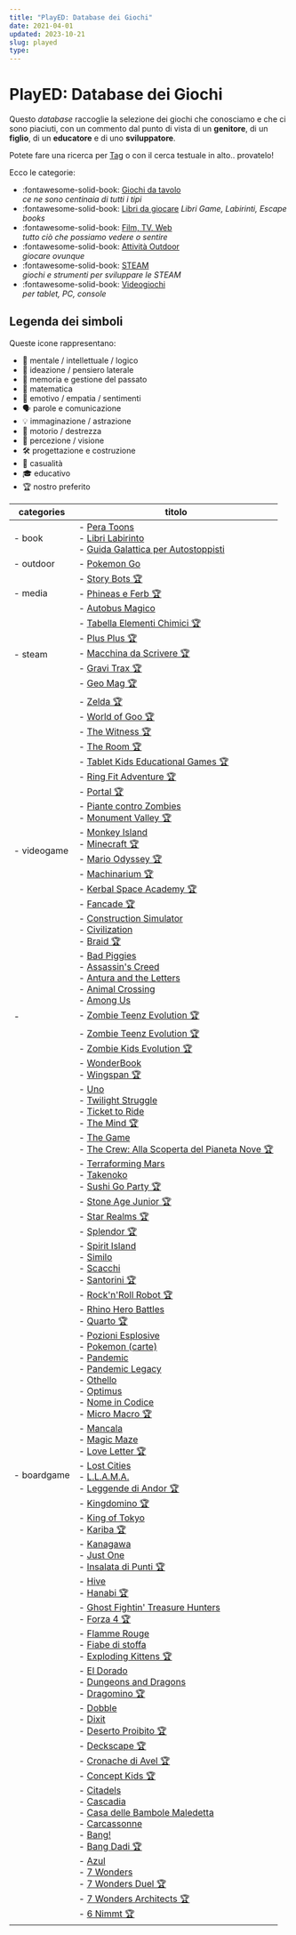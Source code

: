 ```yaml
---
title: "PlayED: Database dei Giochi"
date: 2021-04-01
updated: 2023-10-21
slug: played
type: 
---
```

# PlayED: Database dei Giochi

Questo _database_ raccoglie la selezione dei giochi che conosciamo e che ci sono piaciuti, con un commento dal punto di vista di un **genitore**, di un **figlio**, di un **educatore** e di uno **sviluppatore**.

Potete fare una ricerca per [Tag](tags.md) o con il cerca testuale in alto.. provatelo!

Ecco le categorie:

<div class="grid cards" markdown>

- :fontawesome-solid-book: [Giochi da tavolo](boardgame/index.md)  
_ce ne sono centinaia di tutti i tipi_
- :fontawesome-solid-book: [Libri da giocare](./book/index.md)
_Libri Game, Labirinti, Escape books_
- :fontawesome-solid-book: [Film, TV, Web](multimedia/index.md)  
*tutto ciò che possiamo vedere o sentire*  
- :fontawesome-solid-book: [Attività Outdoor](outdoor/index.md)  
*giocare ovunque*  
- :fontawesome-solid-book: [STEAM](steam/index.md)  
_giochi e strumenti per sviluppare le STEAM_
- :fontawesome-solid-book: [Videogiochi](videogame/index.md)  
_per tablet, PC, console_

</div>


## Legenda dei simboli 

Queste icone rappresentano:

- 🧠 mentale / intellettuale / logico
- 💭 ideazione / pensiero laterale
- 📜 memoria e gestione del passato
- 🔢 matematica
- 🧡 emotivo / empatia / sentimenti
- 🗣 parole e comunicazione
- 💡 immaginazione / astrazione
- 💪 motorio / destrezza
- 👀 percezione / visione
- 🛠 progettazione e costruzione
- 🎲 casualità
- 🎓 educativo
- 🏆 nostro preferito

|categories|titolo|
|---|---|
|- book|- [Pera Toons](book/pera-toon.md)<br>- [Libri Labirinto](book/libri-labirinto.md)<br>- [Guida Galattica per Autostoppisti](book/guida-galattica-autostoppisti.md)|
|- outdoor|- [Pokemon Go](outdoor/pokemon-go.md)|
|- media|- [Story Bots 🏆](multimedia/story-bots.md)<br>- [Phineas e Ferb 🏆](multimedia/phineas-ferb.md)<br>- [Autobus Magico](multimedia/autobus-magico.md)|
|- steam|- [Tabella Elementi Chimici 🏆](steam/tabella-elementi.md)<br>- [Plus Plus 🏆](steam/plus-plus.md)<br>- [Macchina da Scrivere 🏆](steam/macchina-scrivere-olivetti.md)<br>- [Gravi Trax 🏆](steam/gravi-trax.md)<br>- [Geo Mag 🏆](steam/geo-mag.md)|
|- videogame|- [Zelda 🏆](videogame/zelda.md)<br>- [World of Goo 🏆](videogame/world-of-goo.md)<br>- [The Witness 🏆](videogame/the-witness.md)<br>- [The Room 🏆](videogame/the-room.md)<br>- [Tablet Kids Educational Games 🏆](videogame/tablet-kids-ed-games.md)<br>- [Ring Fit Adventure 🏆](videogame/ringfit-adventure.md)<br>- [Portal 🏆](videogame/portal.md)<br>- [Piante contro Zombies](videogame/piante-vs-zombies.md)<br>- [Monument Valley 🏆](videogame/monument-valley.md)<br>- [Monkey Island](videogame/monkey-island.md)<br>- [Minecraft 🏆](boardgame/minecraft.md)<br>- [Mario Odyssey 🏆](videogame/mario-odyssey.md)<br>- [Machinarium 🏆](videogame/machinarium.md)<br>- [Kerbal Space Academy 🏆](videogame/kerbal.md)<br>- [Fancade 🏆](videogame/fancade.md)<br>- [Construction Simulator](videogame/construction-simulator.md)<br>- [Civilization](videogame/civilization.md)<br>- [Braid 🏆](videogame/braid.md)<br>- [Bad Piggies](videogame/bad-piggies.md)<br>- [Assassin's Creed](videogame/assassin-creed.md)<br>- [Antura and the Letters](videogame/antura.md)<br>- [Animal Crossing](videogame/animal-crossing.md)<br>- [Among Us](videogame/among-us.md)|
|-|- [Zombie Teenz Evolution 🏆](app://obsidian.md/_draft/shceda_gioco.md)|
|- boardgame|- [Zombie Teenz Evolution 🏆](boardgame/zombie-teenz-evolution.md)<br>- [Zombie Kids Evolution 🏆](boardgame/zombie-kids-evolution.md)<br>- [WonderBook](boardgame/wonderbook.md)<br>- [Wingspan 🏆](boardgame/wingspan.md)<br>- [Uno](boardgame/uno.md)<br>- [Twilight Struggle](boardgame/twilight-struggle.md)<br>- [Ticket to Ride](boardgame/ticket-to-ride.md)<br>- [The Mind 🏆](boardgame/the-mind.md)<br>- [The Game](boardgame/the-game.md)<br>- [The Crew: Alla Scoperta del Pianeta Nove 🏆](boardgame/the-crew.md)<br>- [Terraforming Mars](boardgame/terraforming-mars.md)<br>- [Takenoko](boardgame/takenoko.md)<br>- [Sushi Go Party 🏆](boardgame/sushi-go-party.md)<br>- [Stone Age Junior 🏆](boardgame/stone-age-junior.md)<br>- [Star Realms 🏆](boardgame/star-realms.md)<br>- [Splendor 🏆](review/splendor.md)<br>- [Spirit Island](boardgame/spirit-island.md)<br>- [Similo](boardgame/similo.md)<br>- [Scacchi](boardgame/scacchi.md)<br>- [Santorini 🏆](boardgame/santorini.md)<br>- [Rock'n'Roll Robot 🏆](boardgame/rock-roll-robot.md)<br>- [Rhino Hero Battles](boardgame/rhino-hero-battles.md)<br>- [Quarto 🏆](boardgame/quarto.md)<br>- [Pozioni Esplosive](boardgame/pozionie-splosive.md)<br>- [Pokemon (carte)](boardgame/pokemon-carte.md)<br>- [Pandemic](review/pandemic.md)<br>- [Pandemic Legacy](boardgame/pandemic-legacy.md)<br>- [Othello](boardgame/othello.md)<br>- [Optimus](boardgame/optimus.md)<br>- [Nome in Codice](boardgame/nome-in-codice.md)<br>- [Micro Macro 🏆](boardgame/micromacro.md)<br>- [Mancala](boardgame/mancala.md)<br>- [Magic Maze](boardgame/magicmaze.md)<br>- [Love Letter 🏆](boardgame/love-letter.md)<br>- [Lost Cities](boardgame/lost-cities.md)<br>- [L.L.A.M.A.](boardgame/llama.md)<br>- [Leggende di Andor 🏆](boardgame/leggende-andor.md)<br>- [Kingdomino 🏆](boardgame/kingdomino.md)<br>- [King of Tokyo](boardgame/king-of-tokyo.md)<br>- [Kariba 🏆](boardgame/kariba.md)<br>- [Kanagawa](boardgame/kanagawa.md)<br>- [Just One](boardgame/just-one.md)<br>- [Insalata di Punti 🏆](boardgame/insalata-di-punti.md)<br>- [Hive](boardgame/hive.md)<br>- [Hanabi 🏆](boardgame/hanabi.md)<br>- [Ghost Fightin' Treasure Hunters](boardgame/ghost-fighting.md)<br>- [Forza 4 🏆](boardgame/forza4.md)<br>- [Flamme Rouge](boardgame/flamme-rouge.md)<br>- [Fiabe di stoffa](boardgame/fiabe-di-stoffa.md)<br>- [Exploding Kittens 🏆](boardgame/exploding-kittens.md)<br>- [El Dorado](boardgame/el-dorado.md)<br>- [Dungeons and Dragons](boardgame/dungeons-dragons.md)<br>- [Dragomino 🏆](boardgame/dragomino.md)<br>- [Dobble](boardgame/dobble.md)<br>- [Dixit](boardgame/dixit.md)<br>- [Deserto Proibito 🏆](boardgame/deserto-proibito.md)<br>- [Deckscape 🏆](boardgame/deckscape.md)<br>- [Cronache di Avel 🏆](boardgame/cronache-avel.md)<br>- [Concept Kids 🏆](boardgame/concept-kids.md)<br>- [Citadels](boardgame/citadels.md)<br>- [Cascadia](boardgame/cascadia.md)<br>- [Casa delle Bambole Maledetta](boardgame/casa-bambole-maledetta.md)<br>- [Carcassonne](boardgame/carcassonne.md)<br>- [Bang!](boardgame/bang.md)<br>- [Bang Dadi 🏆](boardgame/bang-dadi.md)<br>- [Azul](boardgame/azul.md)<br>- [7 Wonders](boardgame/7-wonders.md)<br>- [7 Wonders Duel 🏆](boardgame/7-wonders-duel.md)<br>- [7 Wonders Architects 🏆](boardgame/7-wonders-architects.md)<br>- [6 Nimmt 🏆](boardgame/6-nimmt.md)|
